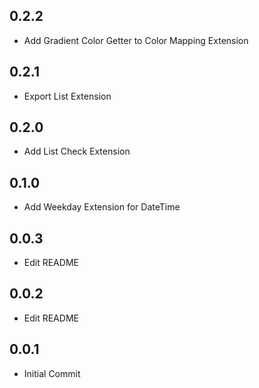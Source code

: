 ## 0.2.2

* Add Gradient Color Getter to Color Mapping Extension


## 0.2.1

* Export List Extension


## 0.2.0

* Add List Check Extension


## 0.1.0

* Add Weekday Extension for DateTime


## 0.0.3 

* Edit README


## 0.0.2

* Edit README


## 0.0.1

* Initial Commit

